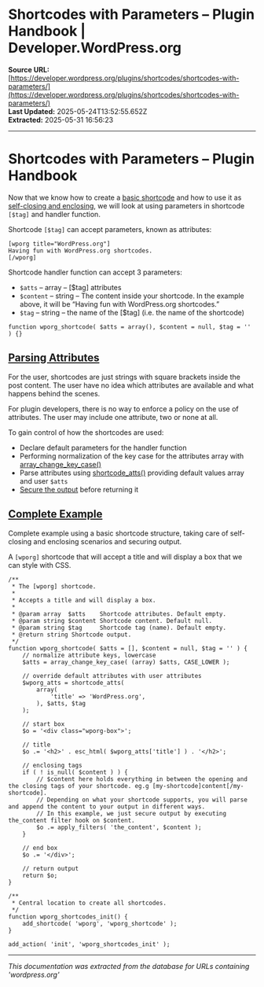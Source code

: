 # Shortcodes with Parameters – Plugin Handbook | Developer.WordPress.org

**Source URL:** [https://developer.wordpress.org/plugins/shortcodes/shortcodes-with-parameters/](https://developer.wordpress.org/plugins/shortcodes/shortcodes-with-parameters/)  
**Last Updated:** 2025-05-24T13:52:55.652Z  
**Extracted:** 2025-05-31 16:56:23

---

# Shortcodes with Parameters – Plugin Handbook

Now that we know how to create a [basic shortcode](https://developer.wordpress.org/plugins/shortcodes/basic-shortcodes/) and how to use it as [self-closing and enclosing](https://developer.wordpress.org/plugins/shortcodes/enclosing-shortcodes/), we will look at using parameters in shortcode `[$tag]` and handler function.

Shortcode `[$tag]` can accept parameters, known as attributes:

```
[wporg title="WordPress.org"]
Having fun with WordPress.org shortcodes.
[/wporg]
```

Shortcode handler function can accept 3 parameters:

*   `$atts` – array – \[$tag\] attributes
*   `$content` – string – The content inside your shortcode. In the example above, it will be “Having fun with WordPress.org shortcodes.”
*   `$tag` – string – the name of the \[$tag\] (i.e. the name of the shortcode)

```
function wporg_shortcode( $atts = array(), $content = null, $tag = '' ) {}
```

## [Parsing Attributes](#parsing-attributes)

For the user, shortcodes are just strings with square brackets inside the post content. The user have no idea which attributes are available and what happens behind the scenes.

For plugin developers, there is no way to enforce a policy on the use of attributes. The user may include one attribute, two or none at all.

To gain control of how the shortcodes are used:

*   Declare default parameters for the handler function
*   Performing normalization of the key case for the attributes array with [array\_change\_key\_case()](http://php.net/manual/en/function.array-change-key-case.php)
*   Parse attributes using [shortcode\_atts()](https://developer.wordpress.org/reference/functions/shortcode_atts/) providing default values array and user `$atts`
*   [Secure the output](https://developer.wordpress.org/plugins/security/securing-output/) before returning it

## [Complete Example](#complete-example)

Complete example using a basic shortcode structure, taking care of self-closing and enclosing scenarios and securing output.

A `[wporg]` shortcode that will accept a title and will display a box that we can style with CSS.

```
/**
 * The [wporg] shortcode.
 *
 * Accepts a title and will display a box.
 *
 * @param array  $atts    Shortcode attributes. Default empty.
 * @param string $content Shortcode content. Default null.
 * @param string $tag     Shortcode tag (name). Default empty.
 * @return string Shortcode output.
 */
function wporg_shortcode( $atts = [], $content = null, $tag = '' ) {
	// normalize attribute keys, lowercase
	$atts = array_change_key_case( (array) $atts, CASE_LOWER );

	// override default attributes with user attributes
	$wporg_atts = shortcode_atts(
		array(
			'title' => 'WordPress.org',
		), $atts, $tag
	);

	// start box
	$o = '<div class="wporg-box">';

	// title
	$o .= '<h2>' . esc_html( $wporg_atts['title'] ) . '</h2>';

	// enclosing tags
	if ( ! is_null( $content ) ) {
		// $content here holds everything in between the opening and the closing tags of your shortcode. eg.g [my-shortcode]content[/my-shortcode].
        // Depending on what your shortcode supports, you will parse and append the content to your output in different ways.
		// In this example, we just secure output by executing the_content filter hook on $content.
		$o .= apply_filters( 'the_content', $content );
	}

	// end box
	$o .= '</div>';

	// return output
	return $o;
}

/**
 * Central location to create all shortcodes.
 */
function wporg_shortcodes_init() {
	add_shortcode( 'wporg', 'wporg_shortcode' );
}

add_action( 'init', 'wporg_shortcodes_init' );
```

---

*This documentation was extracted from the database for URLs containing 'wordpress.org'*
